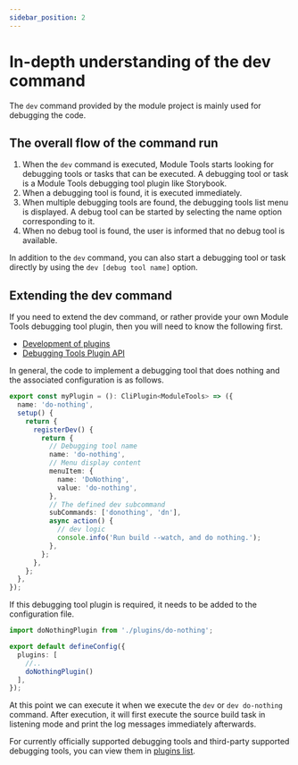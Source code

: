 ```yaml
---
sidebar_position: 2
---
```


# In-depth understanding of the dev command

The `dev` command provided by the module project is mainly used for debugging the code.

## The overall flow of the command run

1. When the `dev` command is executed, Module Tools starts looking for debugging tools or tasks that can be executed. A debugging tool or task is a Module Tools debugging tool plugin like Storybook.
2. When a debugging tool is found, it is executed immediately.
3. When multiple debugging tools are found, the debugging tools list menu is displayed. A debug tool can be started by selecting the name option corresponding to it.
4. When no debug tool is found, the user is informed that no debug tool is available.

In addition to the `dev` command, you can also start a debugging tool or task directly by using the `dev [debug tool name]` option.


## Extending the dev command

If you need to extend the dev command, or rather provide your own Module Tools debugging tool plugin, then you will need to know the following first.

* [Development of plugins](plugins/guide/getting-started)
* [Debugging Tools Plugin API](/api/plugin-api/plugin-hooks#调试钩子)

In general, the code to implement a debugging tool that does nothing and the associated configuration is as follows.

``` ts do-nothing.ts
export const myPlugin = (): CliPlugin<ModuleTools> => ({
  name: 'do-nothing',
  setup() {
    return {
      registerDev() {
        return {
          // Debugging tool name
          name: 'do-nothing',
          // Menu display content
          menuItem: {
            name: 'DoNothing',
            value: 'do-nothing',
          },
          // The defined dev subcommand
          subCommands: ['donothing', 'dn'],
          async action() {
            // dev logic
            console.info('Run build --watch, and do nothing.');
          },
        };
      },
    };
  },
});
```

If this debugging tool plugin is required, it needs to be added to the configuration file.

``` ts
import doNothingPlugin from './plugins/do-nothing';

export default defineConfig({
  plugins: [
    //..
    doNothingPlugin()
  ],
});
```

At this point we can execute it when we execute the `dev` or `dev do-nothing` command. After execution, it will first execute the source build task in listening mode and print the log messages immediately afterwards.

For currently officially supported debugging tools and third-party supported debugging tools, you can view them in [plugins list](plugins/official-list/overview).
